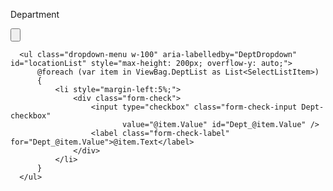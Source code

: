   <label class="form-label">Department</label>

  <div class="dropdown">
      <input class="form-control form-control-sm" placeholder="Select Depts"
             type="button" id="DeptDropdown" data-bs-toggle="dropdown" aria-expanded="false"/>

      <ul class="dropdown-menu w-100" aria-labelledby="DeptDropdown" id="locationList" style="max-height: 200px; overflow-y: auto;">
          @foreach (var item in ViewBag.DeptList as List<SelectListItem>)
          {
              <li style="margin-left:5%;">
                  <div class="form-check">
                      <input type="checkbox" class="form-check-input Dept-checkbox"
                             value="@item.Value" id="Dept_@item.Value" />
                      <label class="form-check-label" for="Dept_@item.Value">@item.Text</label>
                  </div>
              </li>
          }
      </ul>
  </div>

  <!-- Hidden dept field for form -->
  <input type="hidden" id="Dept" name="Coordinators[0].DeptName" />
